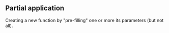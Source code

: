 ## Partial application

Creating a new function by "pre-filling" one or more its parameters (but not all).

